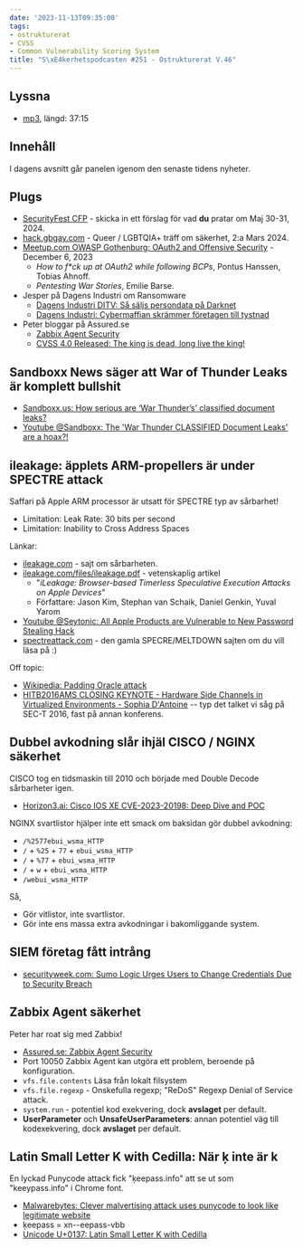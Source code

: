 ```yaml
---
date: '2023-11-13T09:35:00'
tags:
- ostrukturerat
- CVSS
- Common Vulnerability Scoring System
title: "S\xE4kerhetspodcasten #251 - Ostrukturerat V.46"
---
```

## Lyssna
* [mp3](https://traffic.libsyn.com/secure/sakerhetspodcasten/2023-11-08_Sakerhetspodcasten.mp3?dest-id=117848), längd: 37:15

## Innehåll
I dagens avsnitt går panelen igenom den senaste tidens nyheter.

## Plugs

* [SecurityFest CFP](https://cfp.securityfest.com/2024/cfp) - skicka in ett förslag för vad **du** pratar om Maj 30-31, 2024.
* [hack.gbgay.com](http://hack.gbgay.com/) - Queer / LGBTQIA+ träff om säkerhet, 2:a Mars 2024.
* [Meetup.com OWASP Gothenburg: OAuth2 and Offensive Security](https://www.meetup.com/owasp-gothenburg-meetup-group/events/297221787/) - December 6, 2023
  * _How to f\*ck up at OAuth2 while following BCPs_, Pontus Hanssen, Tobias Ahnoff.
  * _Pentesting War Stories_, Emilie Barse.
* Jesper på Dagens Industri om Ransomware
  * [Dagens Industri DITV: Så säljs persondata på Darknet](https://www.di.se/ditv/nyheter/sa-saljs-persondata-pa-darknet/)
  * [Dagens Industri: Cybermaffian skrämmer företagen till tystnad](https://www.di.se/nyheter/cybermaffian-skrammer-foretagen-till-tystnad/)
* Peter bloggar på Assured.se
  * [Zabbix Agent Security](https://www.assured.se/posts/zabbix-agent-security)
  * [CVSS 4.0 Released: The king is dead, long live the king!](https://www.assured.se/posts/cvss40)

## Sandboxx News säger att War of Thunder Leaks är komplett bullshit

* [Sandboxx.us: How serious are ‘War Thunder’s’ classified document leaks?](https://www.sandboxx.us/news/how-serious-are-warthunders-classified-document-leaks/)
* [Youtube @Sandboxx: The 'War Thunder CLASSIFIED Document Leaks' are a hoax?!](https://www.youtube.com/watch?v=aVpjas6f7sc)

## ileakage: äpplets ARM-propellers är under SPECTRE attack

Saffari på Apple ARM processor är utsatt för SPECTRE typ av sårbarhet!

* Limitation: Leak Rate: 30 bits per second
* Limitation: Inability to Cross Address Spaces

Länkar:

* [ileakage.com](https://ileakage.com/) - sajt om sårbarheten.
* [ileakage.com/files/ileakage.pdf](https://ileakage.com/files/ileakage.pdf) - vetenskaplig artikel
  * "_iLeakage: Browser-based Timerless Speculative Execution Attacks on Apple Devices_"
  * Författare: Jason Kim, Stephan van Schaik, Daniel Genkin, Yuval Yarom
* [Youtube @Seytonic: All Apple Products are Vulnerable to New Password Stealing Hack](https://www.youtube.com/watch?v=762sicBZx1o)
* [spectreattack.com](https://spectreattack.com/) -
  den gamla SPECRE/MELTDOWN sajten om du vill läsa på :)

Off topic:

* [Wikipedia: Padding Oracle attack](https://en.wikipedia.org/wiki/Padding_oracle_attack)
* [HITB2016AMS CLOSING KEYNOTE - Hardware Side Channels in Virtualized Environments - Sophia D'Antoine](https://www.youtube.com/watch?v=1KteO7FPXYw) -- typ det talket vi såg på SEC-T 2016, fast på annan konferens.

## Dubbel avkodning slår ihjäl CISCO / NGINX säkerhet

CISCO tog en tidsmaskin till 2010 och började med Double Decode sårbarheter igen.

* [Horizon3.ai: Cisco IOS XE CVE-2023-20198: Deep Dive and POC](https://www.horizon3.ai/cisco-ios-xe-cve-2023-20198-deep-dive-and-poc/)

NGINX svartlistor hjälper inte ett smack om baksidan gör dubbel avkodning:

* `/%2577ebui_wsma_HTTP`
* `/` + `%25` + `77` + `ebui_wsma_HTTP`
* `/` + `%77` + `ebui_wsma_HTTP`
* `/` + `w` + `ebui_wsma_HTTP`
* `/webui_wsma_HTTP`

Så,
* Gör vitlistor, inte svartlistor.
* Gör inte ens massa extra avkodningar i bakomliggande system.

## SIEM företag fått intrång

* [securityweek.com: Sumo Logic Urges Users to Change Credentials Due to Security Breach](https://www.securityweek.com/sumo-logic-urges-users-to-change-credentials-due-to-security-breach/)

## Zabbix Agent säkerhet

Peter har roat sig med Zabbix!

* [Assured.se: Zabbix Agent Security](https://www.assured.se/posts/zabbix-agent-security)
* Port 10050 Zabbix Agent kan utgöra ett problem, beroende på konfiguration.
* `vfs.file.contents` Läsa från lokalt filsystem
* `vfs.file.regexp` - Onskefulla regexp; "ReDoS" Regexp Denial of Service attack.
* `system.run` - potentiel kod exekvering, dock **avslaget** per default.
* **UserParameter** och **UnsafeUserParameters**: annan potentiel väg till kodexekvering, dock **avslaget** per default.

## Latin Small Letter K with Cedilla: När ķ inte är k

En lyckad Punycode attack fick "ķeepass.info" att se ut som "keeypass.info" i Chrome font.

* [Malwarebytes: Clever malvertising attack uses punycode to look like legitimate website](https://www.malwarebytes.com/blog/threat-intelligence/2023/10/clever-malvertising-attack-uses-punycode-to-look-like-legitimate-website)
* ķeepass = xn--eepass-vbb
* [Unicode U+0137: Latin Small Letter K with Cedilla](https://www.compart.com/en/unicode/U+0137)
